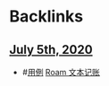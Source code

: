 
# Backlinks
## [July 5th, 2020](<July 5th, 2020.md>)
- #[用例](<用例.md>) [Roam 文本记账](<Roam 文本记账.md>)

